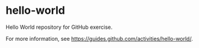# hello-world

Hello World repository for GitHub exercise.

For more information, see https://guides.github.com/activities/hello-world/.
